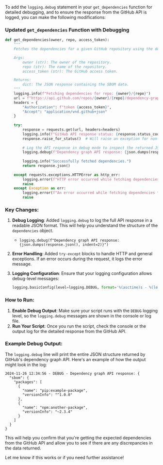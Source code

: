 To add the `logging.debug` statement in your `get_dependencies` function for detailed debugging, and to ensure the response from the GitHub API is logged, you can make the following modifications:

### Updated `get_dependencies` Function with Debugging

```python
def get_dependencies(owner, repo, access_token):
    """
    Fetches the dependencies for a given GitHub repository using the dependency graph API.

    Args:
        owner (str): The owner of the repository.
        repo (str): The name of the repository.
        access_token (str): The GitHub access token.

    Returns:
        dict: The JSON response containing the SBOM data.
    """
    logging.info(f"Fetching dependencies for repo: {owner}/{repo}")
    url = f"https://api.github.com/repos/{owner}/{repo}/dependency-graph/sbom"
    headers = {
        "Authorization": f"token {access_token}",
        "Accept": "application/vnd.github+json"
    }
    
    try:
        response = requests.get(url, headers=headers)
        logging.info(f"GitHub API response status: {response.status_code}")
        response.raise_for_status()  # Will raise an exception for non-2xx responses
        
        # Log the API response in debug mode to inspect the returned JSON
        logging.debug(f"Dependency graph API response: {json.dumps(response.json(), indent=2)}")
        
        logging.info("Successfully fetched dependencies.")
        return response.json()
    
    except requests.exceptions.HTTPError as http_err:
        logging.error(f"HTTP error occurred while fetching dependencies for {owner}/{repo}: {http_err}")
        raise
    except Exception as err:
        logging.error(f"An error occurred while fetching dependencies for {owner}/{repo}: {err}")
        raise
```

### Key Changes:
1. **Debug Logging**: Added `logging.debug` to log the full API response in a readable JSON format. This will help you understand the structure of the `dependencies` object.
   - `logging.debug(f"Dependency graph API response: {json.dumps(response.json(), indent=2)}")`
   
2. **Error Handling**: Added `try-except` blocks to handle HTTP and general exceptions. If an error occurs during the request, it logs the error message.
   
3. **Logging Configuration**: Ensure that your logging configuration allows debug-level messages:
   ```python
   logging.basicConfig(level=logging.DEBUG, format='%(asctime)s - %(levelname)s - %(message)s')
   ```

### How to Run:
1. **Enable Debug Output**: Make sure your script runs with the `DEBUG` logging level, so the `logging.debug` messages are shown in the console or log file.
2. **Run Your Script**: Once you run the script, check the console or the output log for the detailed response from the GitHub API.

### Example Debug Output:
The `logging.debug` line will print the entire JSON structure returned by GitHub's dependency graph API. Here's an example of how the output might look in the log:

```plaintext
2024-11-26 12:34:56 - DEBUG - Dependency graph API response: {
  "sbom": {
    "packages": [
      {
        "name": "pip:example-package",
        "versionInfo": "^1.0.0"
      },
      {
        "name": "npm:another-package",
        "versionInfo": "~2.3.4"
      }
    ]
  }
}
```

This will help you confirm that you're getting the expected dependencies from the GitHub API and allow you to see if there are any discrepancies in the data returned.

Let me know if this works or if you need further assistance!
